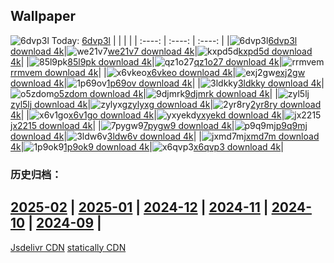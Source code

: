## Wallpaper
![6dvp3l](https://w.wallhaven.cc/full/6d/wallhaven-6dvp3l.png) Today: [6dvp3l](https://th.wallhaven.cc/small/6d/6dvp3l.jpg)
|      |      |      |
| :----: | :----: | :----: |
|![6dvp3l](https://th.wallhaven.cc/small/6d/6dvp3l.jpg)[6dvp3l download 4k](https://wallhaven.cc/w/6dvp3l)|![we21v7](https://th.wallhaven.cc/small/we/we21v7.jpg)[we21v7 download 4k](https://wallhaven.cc/w/we21v7)|![kxpd5d](https://th.wallhaven.cc/small/kx/kxpd5d.jpg)[kxpd5d download 4k](https://wallhaven.cc/w/kxpd5d)|
|![85l9pk](https://th.wallhaven.cc/small/85/85l9pk.jpg)[85l9pk download 4k](https://wallhaven.cc/w/85l9pk)|![qz1o27](https://th.wallhaven.cc/small/qz/qz1o27.jpg)[qz1o27 download 4k](https://wallhaven.cc/w/qz1o27)|![rrmvem](https://th.wallhaven.cc/small/rr/rrmvem.jpg)[rrmvem download 4k](https://wallhaven.cc/w/rrmvem)|
|![x6vkeo](https://th.wallhaven.cc/small/x6/x6vkeo.jpg)[x6vkeo download 4k](https://wallhaven.cc/w/x6vkeo)|![exj2gw](https://th.wallhaven.cc/small/ex/exj2gw.jpg)[exj2gw download 4k](https://wallhaven.cc/w/exj2gw)|![1p69ov](https://th.wallhaven.cc/small/1p/1p69ov.jpg)[1p69ov download 4k](https://wallhaven.cc/w/1p69ov)|
|![3ldkky](https://th.wallhaven.cc/small/3l/3ldkky.jpg)[3ldkky download 4k](https://wallhaven.cc/w/3ldkky)|![o5zdom](https://th.wallhaven.cc/small/o5/o5zdom.jpg)[o5zdom download 4k](https://wallhaven.cc/w/o5zdom)|![9djmrk](https://th.wallhaven.cc/small/9d/9djmrk.jpg)[9djmrk download 4k](https://wallhaven.cc/w/9djmrk)|
|![zyl5lj](https://th.wallhaven.cc/small/zy/zyl5lj.jpg)[zyl5lj download 4k](https://wallhaven.cc/w/zyl5lj)|![zylyxg](https://th.wallhaven.cc/small/zy/zylyxg.jpg)[zylyxg download 4k](https://wallhaven.cc/w/zylyxg)|![2yr8ry](https://th.wallhaven.cc/small/2y/2yr8ry.jpg)[2yr8ry download 4k](https://wallhaven.cc/w/2yr8ry)|
|![x6v1go](https://th.wallhaven.cc/small/x6/x6v1go.jpg)[x6v1go download 4k](https://wallhaven.cc/w/x6v1go)|![yxyekd](https://th.wallhaven.cc/small/yx/yxyekd.jpg)[yxyekd download 4k](https://wallhaven.cc/w/yxyekd)|![jx2215](https://th.wallhaven.cc/small/jx/jx2215.jpg)[jx2215 download 4k](https://wallhaven.cc/w/jx2215)|
|![7pygw9](https://th.wallhaven.cc/small/7p/7pygw9.jpg)[7pygw9 download 4k](https://wallhaven.cc/w/7pygw9)|![p9q9mj](https://th.wallhaven.cc/small/p9/p9q9mj.jpg)[p9q9mj download 4k](https://wallhaven.cc/w/p9q9mj)|![3ldw6v](https://th.wallhaven.cc/small/3l/3ldw6v.jpg)[3ldw6v download 4k](https://wallhaven.cc/w/3ldw6v)|
|![jxmd7m](https://th.wallhaven.cc/small/jx/jxmd7m.jpg)[jxmd7m download 4k](https://wallhaven.cc/w/jxmd7m)|![1p9ok9](https://th.wallhaven.cc/small/1p/1p9ok9.jpg)[1p9ok9 download 4k](https://wallhaven.cc/w/1p9ok9)|![x6qvp3](https://th.wallhaven.cc/small/x6/x6qvp3.jpg)[x6qvp3 download 4k](https://wallhaven.cc/w/x6qvp3)|

### 历史归档：
[2025-02](https://github.com/april-projects/april-wallpaper/tree/main/picture/2025-02/) | [2025-01](https://github.com/april-projects/april-wallpaper/tree/main/picture/2025-01/) | [2024-12](https://github.com/april-projects/april-wallpaper/tree/main/picture/2024-12/) | [2024-11](https://github.com/april-projects/april-wallpaper/tree/main/picture/2024-11/) | [2024-10](https://github.com/april-projects/april-wallpaper/tree/main/picture/2024-10/) | [2024-09](https://github.com/april-projects/april-wallpaper/tree/main/picture/2024-09/) | 
---
[Jsdelivr CDN](https://cdn.jsdelivr.net/gh/april-projects/april-wallpaper/api.json)
[statically CDN](https://cdn.statically.io/gh/april-projects/april-wallpaper/main/api.json)